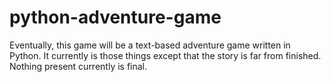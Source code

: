 # python-adventure-game
Eventually, this game will be a text-based adventure game written in Python. It currently is those things except that the story is far from finished. Nothing present currently is final.
